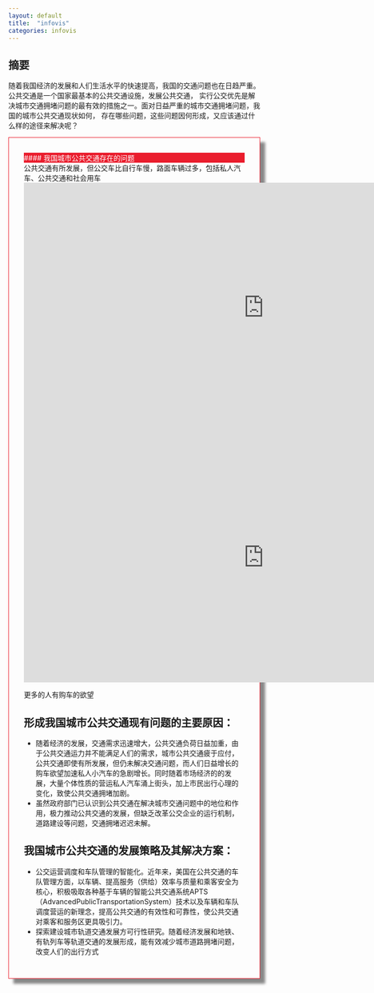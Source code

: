 ```yaml
---
layout: default
title:  "infovis"
categories: infovis
---
```

## 摘要
随着我国经济的发展和人们生活水平的快速提高，我国的交通问题也在日趋严重。公共交通是一个国家最基本的公共交通设施，发展公共交通，
实行公交优先是解决城市交通拥堵问题的最有效的措施之一。面对日益严重的城市交通拥堵问题，我国的城市公共交通现状如何，
存在哪些问题，这些问题因何形成，又应该通过什么样的途径来解决呢？

<div class="row img-rounded" style="padding:30px; box-shadow: 10px 10px 5px #888888; border: 1px solid #EA1D2D;">
<div class="col-md-12">
<div style="background: #EA1D2D; color:white" class="btn" markdown="1">
#### 我国城市公共交通存在的问题
</div>
</div>
<div class="col-md-6"><!-- left -->
公共交通有所发展，但公交车比自行车慢，路面车辆过多，包括私人汽车、公共交通和社会用车

<iframe src="https://public.tableau.com/views/_16035/1_1?:embed=y&:display_count=yes&publish=yes/Dashboard1?:showVizHome=no&:embed=true" width="960px" height="500px" frameborder="0"></iframe>
<iframe src="https://public.tableau.com/views/_16035/4?:embed=y&:display_count=yes&publish=yes/Dashboard1?:showVizHome=no&:embed=true" width="960px" height="500px" frameborder="0"></iframe>

更多的人有购车的欲望

</div> 
<div class="col-md-6" markdown="1" ><!-- right -->


## 形成我国城市公共交通现有问题的主要原因： 

* 随着经济的发展，交通需求迅速增大，公共交通负荷日益加重，由于公共交通运力并不能满足人们的需求，城市公共交通疲于应付，公共交通即使有所发展，但仍未解决交通问题，而人们日益增长的购车欲望加速私人小汽车的急剧增长。同时随着市场经济的的发展，大量个体性质的营运私人汽车涌上街头，加上市民出行心理的变化，致使公共交通拥堵加剧。
* 虽然政府部门已认识到公共交通在解决城市交通问题中的地位和作用，极力推动公共交通的发展，但缺乏改革公交企业的运行机制，道路建设等问题，交通拥堵迟迟未解。

## 我国城市公共交通的发展策略及其解决方案：
* 公交运营调度和车队管理的智能化。近年来，美国在公共交通的车队管理方面，以车辆、提高服务（供给）效率与质量和乘客安全为核心，积极吸取各种基于车辆的智能公共交通系统APTS（AdvancedPublicTransportationSystem）技术以及车辆和车队调度营运的新理念，提高公共交通的有效性和可靠性，使公共交通对乘客和服务区更具吸引力。 
* 探索建设城市轨道交通发展方可行性研究。随着经济发展和地铁、有轨列车等轨道交通的发展形成，能有效减少城市道路拥堵问题，改变人们的出行方式
</div>
</div>
